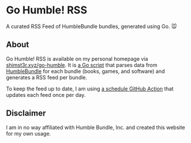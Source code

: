 # Go Humble! RSS

A curated RSS Feed of HumbleBundle bundles, generated using Go. 🐭

## About

Go Humble! RSS is available on my personal homepage via [shimst3r.xyz/go-humble](https://shimst3r.xyz/go-humble/). It is [a Go script](cmd/gohumble.go) that parses data from [HumbleBundle](https://www.humblebundle.com) for each bundle (books, games, and software) and generates a RSS feed per bundle.

To keep the feed up to date, I am using [a schedule GitHub Action](.github/workflows/update_rss.yml) that updates each feed once per day.

## Disclaimer

I am in no way affiliated with Humble Bundle, Inc. and created this website for my own usage.
